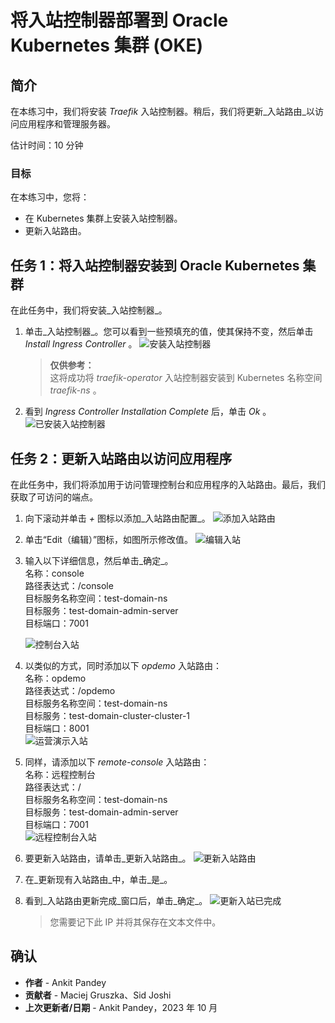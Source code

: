 # 将入站控制器部署到 Oracle Kubernetes 集群 (OKE)

## 简介

在本练习中，我们将安装 _Traefik_ 入站控制器。稍后，我们将更新_入站路由_以访问应用程序和管理服务器。

估计时间：10 分钟

### 目标

在本练习中，您将：

*   在 Kubernetes 集群上安装入站控制器。
*   更新入站路由。

## 任务 1：将入站控制器安装到 Oracle Kubernetes 集群

在此任务中，我们将安装_入站控制器_。

1.  单击_入站控制器_。您可以看到一些预填充的值，使其保持不变，然后单击 _Install Ingress Controller_ 。 ![安装入站控制器](images/install-ingress-controller.png)
    
    > **仅供参考：**  
    > 这将成功将 _traefik-operator_ 入站控制器安装到 Kubernetes 名称空间 _traefik-ns_ 。
    
2.  看到 _Ingress Controller Installation Complete_ 后，单击 _Ok_ 。 ![已安装入站控制器](images/ingress-controller-installed.png)
    

## 任务 2：更新入站路由以访问应用程序

在此任务中，我们将添加用于访问管理控制台和应用程序的入站路由。最后，我们获取了可访问的端点。

1.  向下滚动并单击 _+_ 图标以添加_入站路由配置_。 ![添加入站路由](images/add-ingress-routes.png)
    
2.  单击“Edit（编辑）”图标，如图所示修改值。 ![编辑入站](images/edit-ingress.png)
    
3.  输入以下详细信息，然后单击_确定_。  
    名称：console  
    路径表达式：/console  
    目标服务名称空间：test-domain-ns  
    目标服务：test-domain-admin-server  
    目标端口：7001  
    
    ![控制台入站](images/console-ingress.png)
    
4.  以类似的方式，同时添加以下 _opdemo_ 入站路由：  
    名称：opdemo  
    路径表达式：/opdemo  
    目标服务名称空间：test-domain-ns  
    目标服务：test-domain-cluster-cluster-1  
    目标端口：8001  
    ![运营演示入站](images/opdemo-ingress.png)
    
5.  同样，请添加以下 _remote-console_ 入站路由：  
    名称：远程控制台  
    路径表达式：/  
    目标服务名称空间：test-domain-ns  
    目标服务：test-domain-admin-server  
    目标端口：7001  
    ![远程控制台入站](images/remote-console-ingress.png)
    
6.  要更新入站路由，请单击_更新入站路由_。 ![更新入站路由](images/update-ingress-routes.png)
    
7.  在_更新现有入站路由_中，单击_是_。
    
8.  看到_入站路由更新完成_窗口后，单击_确定_。 ![更新入站已完成](images/update-ingress-complete.png)
    
    > 您需要记下此 IP 并将其保存在文本文件中。
    

## 确认

*   **作者** - Ankit Pandey
*   **贡献者** - Maciej Gruszka、Sid Joshi
*   **上次更新者/日期** - Ankit Pandey，2023 年 10 月